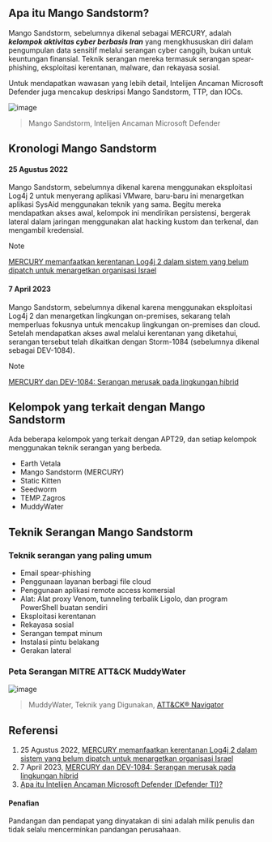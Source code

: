## Apa itu Mango Sandstorm?

Mango Sandstorm, sebelumnya dikenal sebagai MERCURY, adalah ***kelompok aktivitas cyber berbasis Iran*** yang mengkhususkan diri dalam pengumpulan data sensitif melalui serangan cyber canggih, bukan untuk keuntungan finansial. Teknik serangan mereka termasuk serangan spear-phishing, eksploitasi kerentanan, malware, dan rekayasa sosial.

Untuk mendapatkan wawasan yang lebih detail, Intelijen Ancaman Microsoft Defender juga mencakup deskripsi Mango Sandstorm, TTP, dan IOCs.

![image](https://user-images.githubusercontent.com/120234772/235598610-51723cfb-b598-43bc-ac5c-2c344a384611.png)
> Mango Sandstorm, Intelijen Ancaman Microsoft Defender

## Kronologi Mango Sandstorm
#### 25 Agustus 2022
Mango Sandstorm, sebelumnya dikenal karena menggunakan eksploitasi Log4j 2 untuk menyerang aplikasi VMware, baru-baru ini menargetkan aplikasi SysAid menggunakan teknik yang sama. Begitu mereka mendapatkan akses awal, kelompok ini mendirikan persistensi, bergerak lateral dalam jaringan menggunakan alat hacking kustom dan terkenal, dan mengambil kredensial.
> [!Note]
> [MERCURY memanfaatkan kerentanan Log4j 2 dalam sistem yang belum dipatch untuk menargetkan organisasi Israel](https://www.microsoft.com/en-us/security/blog/2022/08/25/mercury-leveraging-log4j-2-vulnerabilities-in-unpatched-systems-to-target-israeli-organizations/)


#### 7 April 2023
Mango Sandstorm, sebelumnya dikenal karena menggunakan eksploitasi Log4j 2 dan menargetkan lingkungan on-premises, sekarang telah memperluas fokusnya untuk mencakup lingkungan on-premises dan cloud. Setelah mendapatkan akses awal melalui kerentanan yang diketahui, serangan tersebut telah dikaitkan dengan Storm-1084 (sebelumnya dikenal sebagai DEV-1084).
> [!Note]
> [MERCURY dan DEV-1084: Serangan merusak pada lingkungan hibrid](https://www.microsoft.com/en-us/security/blog/2023/04/07/mercury-and-dev-1084-destructive-attack-on-hybrid-environment/)

## Kelompok yang terkait dengan Mango Sandstorm
Ada beberapa kelompok yang terkait dengan APT29, dan setiap kelompok menggunakan teknik serangan yang berbeda. 
- Earth Vetala
- Mango Sandstorm (MERCURY)
- Static Kitten
- Seedworm
- TEMP.Zagros
- MuddyWater

## Teknik Serangan Mango Sandstorm

### Teknik serangan yang paling umum
- Email spear-phishing
- Penggunaan layanan berbagi file cloud
- Penggunaan aplikasi remote access komersial
- Alat: Alat proxy Venom, tunneling terbalik Ligolo, dan program PowerShell buatan sendiri
- Eksploitasi kerentanan
- Rekayasa sosial
- Serangan tempat minum
- Instalasi pintu belakang
- Gerakan lateral

### Peta Serangan MITRE ATT&CK MuddyWater
![image](https://user-images.githubusercontent.com/120234772/236394767-4a35fec6-0897-48ae-bfa3-e22db9a5a7ca.png)
> MuddyWater, Teknik yang Digunakan, [ATT&CK® Navigator](https://mitre-attack.github.io/attack-navigator/)


## Referensi
1. 25 Agustus 2022, [MERCURY memanfaatkan kerentanan Log4j 2 dalam sistem yang belum dipatch untuk menargetkan organisasi Israel](https://www.microsoft.com/en-us/security/blog/2022/08/25/mercury-leveraging-log4j-2-vulnerabilities-in-unpatched-systems-to-target-israeli-organizations/)
2. 7 April 2023, [MERCURY dan DEV-1084: Serangan merusak pada lingkungan hibrid](https://www.microsoft.com/en-us/security/blog/2023/04/07/mercury-and-dev-1084-destructive-attack-on-hybrid-environment/)
3. [Apa itu Intelijen Ancaman Microsoft Defender (Defender TI)?](https://learn.microsoft.com/en-us/defender/threat-intelligence/what-is-microsoft-defender-threat-intelligence-defender-ti)

#### Penafian
Pandangan dan pendapat yang dinyatakan di sini adalah milik penulis dan tidak selalu mencerminkan pandangan perusahaan.
